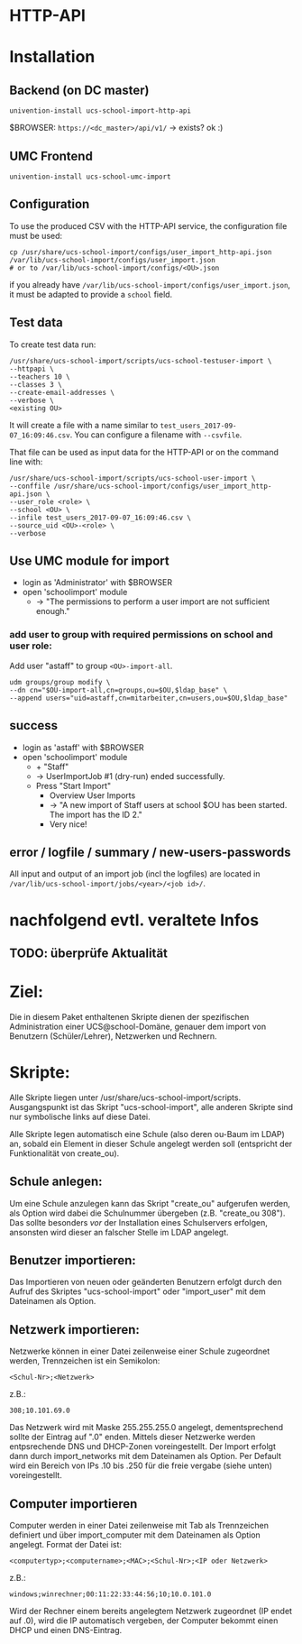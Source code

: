 # HTTP-API

# Installation

## Backend (on DC master)

	univention-install ucs-school-import-http-api

$BROWSER: `https://<dc_master>/api/v1/` → exists? ok :)

## UMC Frontend

	univention-install ucs-school-umc-import

## Configuration

To use the produced CSV with the HTTP-API service, the configuration file must be used:

	cp /usr/share/ucs-school-import/configs/user_import_http-api.json /var/lib/ucs-school-import/configs/user_import.json
	# or to /var/lib/ucs-school-import/configs/<OU>.json

if you already have `/var/lib/ucs-school-import/configs/user_import.json`, it must be adapted to provide a `school` field.

## Test data

To create test data run:

	/usr/share/ucs-school-import/scripts/ucs-school-testuser-import \
	--httpapi \
	--teachers 10 \
	--classes 3 \
	--create-email-addresses \
	--verbose \
	<existing OU>

It will create a file with a name similar to   `test_users_2017-09-07_16:09:46.csv`. You can configure a filename with `--csvfile`.

That file can be used as input data for the HTTP-API or on the command line with:

	/usr/share/ucs-school-import/scripts/ucs-school-user-import \
	--conffile /usr/share/ucs-school-import/configs/user_import_http-api.json \
	--user_role <role> \
	--school <OU> \
	--infile test_users_2017-09-07_16:09:46.csv \
	--source_uid <OU>-<role> \
	--verbose

## Use UMC module for import

* login as 'Administrator' with $BROWSER
* open 'schoolimport' module
	* → "The permissions to perform a user import are not sufficient enough."

### add user to group with required permissions on school and user role:

Add user "astaff" to group `<OU>-import-all`.

	udm groups/group modify \
	--dn cn="$OU-import-all,cn=groups,ou=$OU,$ldap_base" \
	--append users="uid=astaff,cn=mitarbeiter,cn=users,ou=$OU,$ldap_base"

## success

* login as 'astaff' with $BROWSER
* open 'schoolimport' module
	* <OU> + "Staff"
	* → UserImportJob #1 (dry-run) ended successfully.
	* Press "Start Import"
		* Overview User Imports
		* → "A new import of Staff users at school $OU has been started. The import has the ID 2."
		* Very nice!

## error / logfile / summary / new-users-passwords

All input and output of an import job (incl the logfiles) are located in `/var/lib/ucs-school-import/jobs/<year>/<job id>/`.


# nachfolgend evtl. veraltete Infos

**TODO: überprüfe Aktualität**
---

# Ziel:

Die in diesem Paket enthaltenen Skripte dienen der spezifischen Administration
einer UCS@school-Domäne, genauer dem import von Benutzern (Schüler/Lehrer),
Netzwerken und Rechnern.

# Skripte:

Alle Skripte liegen unter /usr/share/ucs-school-import/scripts. Ausgangspunkt ist das Skript
"ucs-school-import", alle anderen Skripte sind nur symbolische links auf diese Datei.

Alle Skripte legen automatisch eine Schule (also deren ou-Baum im LDAP) an, sobald
ein Element in dieser Schule angelegt werden soll (entspricht der Funktionalität von
create_ou).

## Schule anlegen:
Um eine Schule anzulegen kann das Skript "create_ou" aufgerufen werden, als Option
wird dabei die Schulnummer übergeben (z.B. "create_ou 308"). Das sollte besonders
_vor_ der Installation eines Schulservers erfolgen, ansonsten wird dieser an falscher
Stelle im LDAP angelegt.

## Benutzer importieren:
Das Importieren von neuen oder geänderten Benutzern erfolgt durch den Aufruf des
Skriptes "ucs-school-import" oder "import_user" mit dem Dateinamen als Option.

## Netzwerk importieren:
Netzwerke können in einer Datei zeilenweise einer Schule zugeordnet werden, Trennzeichen
ist ein Semikolon:

    <Schul-Nr>;<Netzwerk>

z.B.:

    308;10.101.69.0

Das Netzwerk wird mit Maske 255.255.255.0 angelegt, dementsprechend sollte der Eintrag auf
".0" enden. Mittels dieser Netzwerke werden entpsrechende DNS und DHCP-Zonen voreingestellt.
Der Import erfolgt dann durch import_networks mit dem Dateinamen als Option.
Per Default wird ein Bereich von IPs .10 bis .250 für die freie vergabe (siehe unten)
voreingestellt.

## Computer importieren
Computer werden in einer Datei zeilenweise mit Tab als Trennzeichen definiert und über
import_computer mit dem Dateinamen als Option angelegt. Format der Datei ist:

    <computertyp>;<computername>;<MAC>;<Schul-Nr>;<IP oder Netzwerk>

z.B.:

    windows;winrechner;00:11:22:33:44:56;10;10.0.101.0

Wird der Rechner einem bereits angelegtem Netzwerk zugeordnet (IP endet auf .0), wird die
IP automatisch vergeben, der Computer bekommt einen DHCP und einen DNS-Eintrag.
